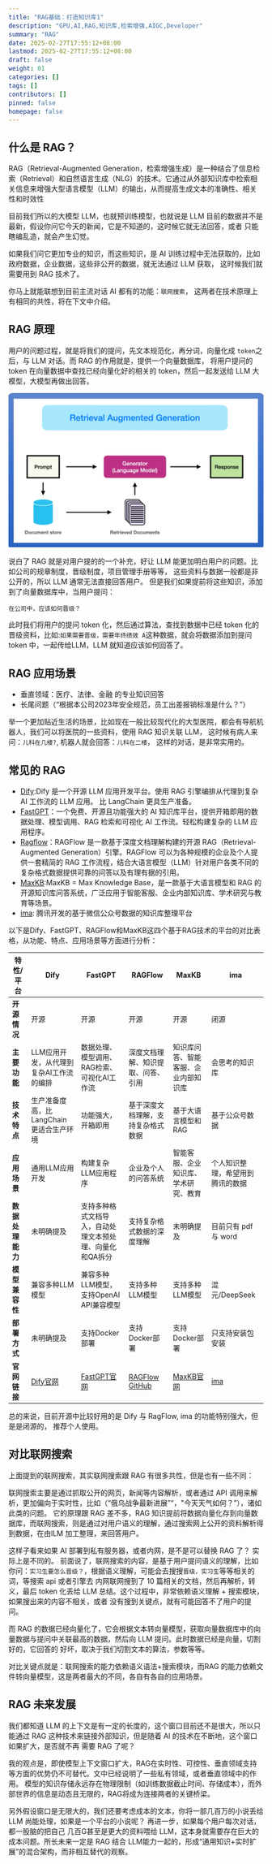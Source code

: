 ```yaml
---
title: "RAG基础：打造知识库1"
description: "GPU,AI,RAG,知识库,检索增强,AIGC,Developer"
summary: "RAG"
date: 2025-02-27T17:55:12+08:00
lastmod: 2025-02-27T17:55:12+08:00
draft: false
weight: 01
categories: []
tags: []
contributors: []
pinned: false
homepage: false
---
```


## 什么是 RAG？

RAG（Retrieval-Augmented Generation，检索增强生成）是一种结合了信息检索（Retrieval）和自然语言生成（NLG）的技术。它通过从外部知识库中检索相关信息来增强大型语言模型（LLM）的输出，从而提高生成文本的准确性、相关性和时效性

目前我们所以的大模型 LLM，也就预训练模型，也就说是 LLM 目前的数据并不是最新，假设你问它今天的新闻，它是不知道的，这时候它就无法回答，或者
只能瞎编乱造，就会产生幻觉。

如果我们问它更加专业的知识，而这些知识，是 AI 训练过程中无法获取的，比如政府数据，企业数据，这些非公开的数据，就无法通过 LLM 获取，
这时候我们就需要用到 RAG 技术了。

你马上就能联想到目前主流对话 AI 都有的功能：`联网搜索`， 这两者在技术原理上有相同的共性，将在下文中介绍。

## RAG 原理

用户的问题过程，就是将我们的提问，先文本规范化，再分词，向量化成 `token`之后，与 LLM 对话。而 RAG 的作用就是，提供一个向量数据库，
将用户提问的 token 在向量数据中查找已经向量化好的相关的 token，然后一起发送给 LLM 大模型，大模型再做出回答。

![img.png](img.png)

说白了 RAG 就是对用户提的的一个补充，好让 LLM 能更加明白用户的问题。比如公司的规章制度，晋级制度，项目管理手册等等，
这些资料与数据一般都是非公开的，所以 LLM 通常无法直接回答用户。
但是我们如果提前将这些知识，添加到了向量数据库中，当用户提问：

```
在公司中，应该如何晋级？
```

此时我们将用户的提问 token 化，然后通过算法，查找到数据中已经 token 化的晋级资料，比如:`如果需要晋级，需要年终绩效 A`这种数据，就会将数据添加到提问 token
中，一起传给LLM，LLM 就知道应该如何回答了。

## RAG 应用场景

* 垂直领域：医疗、法律、金融 的专业知识回答
* 长尾问题（“根据本公司2023年安全规范，员工出差报销标准是什么？”）

举一个更加贴近生活的场景，比如现在一般比较现代化的大型医院，都会有导航机器人，我们可以将医院的一些资料，使用 RAG 知识关联 LLM，
这时候有病人来问：`儿科在几楼?`, 机器人就会回答：`儿科在二楼`， 这样的对话，是非常实用的。

## 常见的 RAG

* [Dify](https://dify.ai/):Dify 是一个开源 LLM 应用开发平台。使用 RAG 引擎编排从代理到复杂 AI 工作流的 LLM 应用。 比 LangChain 更具生产准备。
* [FastGPT](https://tryfastgpt.ai/)：一个免费、开源且功能强大的 AI 知识库平台，提供开箱即用的数据处理、模型调用、RAG 检索和可视化 AI 工作流。轻松构建复杂的 LLM 应用程序。
* [Ragflow](https://github.com/infiniflow/ragflow)：RAGFlow 是一款基于深度文档理解构建的开源 RAG（Retrieval-Augmented Generation）引擎。RAGFlow 可以为各种规模的企业及个人提供一套精简的 RAG 工作流程，结合大语言模型（LLM）针对用户各类不同的复杂格式数据提供可靠的问答以及有理有据的引用。
* [MaxKB](https://maxkb.cn/):MaxKB = Max Knowledge Base，是一款基于大语言模型和 RAG 的开源知识库问答系统，广泛应用于智能客服、企业内部知识库、学术研究与教育等场景。
* [ima](https://ima.qq.com/): 腾讯开发的基于微信公众号数据的知识库整理平台

以下是Dify、FastGPT、RAGFlow和MaxKB这四个基于RAG技术的平台的对比表格，从功能、特点、应用场景等方面进行分析：

| 特性/平台      | Dify                       | FastGPT                             | RAGFlow                                                 | MaxKB                        | ima                        |
|------------|----------------------------|-------------------------------------|---------------------------------------------------------|------------------------------|----------------------------|
| **开源情况**   | 开源                         | 开源                                  | 开源                                                      | 开源                           | 闭源                         |
| **主要功能**   | LLM应用开发，从代理到复杂AI工作流的编排     | 数据处理、模型调用、RAG检索、可视化AI工作流            | 深度文档理解、知识提取、问答、引用                                       | 知识库问答、智能客服、企业内部知识库           | 会思考的知识库                    |
| **技术特点**   | 生产准备度高，比LangChain更适合生产环境   | 功能强大，开箱即用                           | 基于深度文档理解，支持复杂格式数据                                       | 基于大语言模型和RAG                  | 基于公众号数据                    |
| **应用场景**   | 通用LLM应用开发                  | 构建复杂LLM应用程序                         | 企业及个人的问答系统                                              | 智能客服、企业知识库、学术研究、教育           | 个人知识整理，希望用到腾讯的数据           |
| **数据处理能力** | 未明确提及                      | 支持多种格式文档导入，自动处理文本预处理、向量化和QA拆分       | 支持复杂格式数据的深度理解                                           | 未明确提及                        | 目前只有 pdf 与 word            |
| **模型兼容性**  | 兼容多种LLM模型                  | 兼容多种LLM模型，支持OpenAI API兼容模型          | 支持多种LLM模型                                               | 支持多种LLM模型                    | 混元/DeepSeek                |
| **部署方式**   | 未明确提及                      | 支持Docker部署                          | 支持Docker部署                                              | 支持Docker部署                   | 只支持安装包安装                   |
| **官网链接**   | [Dify官网](https://dify.ai/) | [FastGPT官网](https://tryfastgpt.ai/) | [RAGFlow GitHub](https://github.com/infiniflow/ragflow) | [MaxKB官网](https://maxkb.cn/) | [ima](https://ima.qq.com/) |


总的来说，目前开源中比较好用的是 Dify 与 RagFlow, ima 的功能特别强大，但是是闭源的， 推荐个人使用。


## 对比联网搜索

上面提到的联网搜索，其实联网搜索跟 RAG 有很多共性，但是也有一些不同：

联网搜索主要是通过抓取公开的网页，新闻等内容解析，或者通过 API 调用来解析，更加偏向于实时性，比如（“俄乌战争最新进展”“，"今天天气如何？”），诸如此类的问题。
它的原理跟 RAG 差不多，RAG 知识提前将数据向量化存到向量数据库，而联网搜索，则是通过对用户语义的理解，通过搜索网上公开的资料解析得到数据，在由lLM
加工整理，来回答用户。


这样子看来如果 AI 部署到私有服务器，或者内网，是不是可以替换 RAG 了？ 实际上是不同的。
前面说了，联网搜索的内容，是基于用户提问语义的理解，比如你问：`实习生要怎么晋级？`，根据语义理解，可能会去搜搜`晋级，实习生`等等相关的词，等搜索 api 或者引擎去
内网联网搜到了 10 篇相关的文档，然后再解析，转义，最后 token 化丢给 LLM 总结。这个过程中，非常依赖语义理解 + 搜索模块，如果搜出来的内容不相关，或者
没有搜到关键点，就有可能回答不了用户的提问。


而 RAG 的数据已经向量化了，它会根据文本转向量模型，获取向量数据库中的向量数据与提问中关联最高的数据，然后向 LLM 提问。此时数据已经是向量，切割好的，它回答的
好坏，取决于我们切割文本的算法，参数等等。

对比关键点就是：联网搜索的能力依赖语义语法+搜索模块，而RAG 的能力依赖文件转向量模型，这是两者最大的不同，各自有各自的应用场景。


## RAG 未来发展

我们都知道 LLM 的上下文是有一定的长度的，这个窗口目前还不是很大，所以只能通过 RAG 这种技术来链接外部知识，但是随着 AI 的技术在不断地，这个窗口如果扩大，是否就不再
需要 RAG 了呢？

我的观点是，即使模型上下文窗口扩大，RAG在实时性、可控性、垂直领域支持等方面的优势仍不可替代。文中已经说明了一些私有领域，或者垂直领域中的作用。
模型的知识存储永远存在物理限制（如训练数据截止时间、存储成本），而外部世界的信息是动态且无限的，RAG将成为连接两者的关键桥梁。

另外假设窗口是无限大的，我们还要考虑成本的文本，你将一部几百万的小说丢给 LLM 尚能处理，如果是一个平台的小说呢？ 再进一步，如果每个用户每次对话，都一股脑的把自己
几百G甚至是更大的资料喂给 LLM，这本身就需要存在巨大的成本问题。所长未来一定是 RAG 结合 LLM能力一起的，形成“通用知识+实时扩展”的混合架构，而非相互替代的观察。
